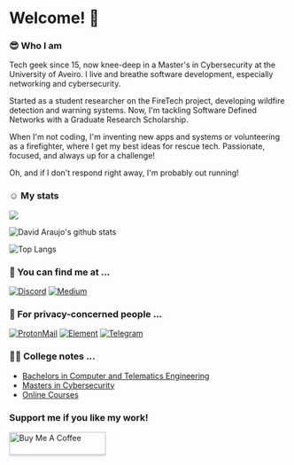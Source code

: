 # Welcome! :wave:

### :sunglasses: Who I am
Tech geek since 15, now knee-deep in a Master's in Cybersecurity at the University of Aveiro. I live and breathe software development, especially networking and cybersecurity.

Started as a student researcher on the FireTech project, developing wildfire detection and warning systems. Now, I'm tackling Software Defined Networks with a Graduate Research Scholarship.

When I'm not coding, I'm inventing new apps and systems or volunteering as a firefighter, where I get my best ideas for rescue tech. Passionate, focused, and always up for a challenge!

Oh, and if I don't respond right away, I'm probably out running!

### :relaxed: My stats
![](https://komarev.com/ghpvc/?username=DavidAraujo98)

![David Araujo's github stats](https://github-readme-stats.vercel.app/api?username=davidjosearaujo&count_private=true&show_icons=true&theme=graywhite)

![Top Langs](https://github-readme-stats.vercel.app/api/top-langs/?username=davidjosearaujo&layout=compact&langs_count=10&theme=graywhite)

### 📍 You can find me at  ...
[![Discord](https://img.shields.io/badge/Discord-5865F2?style=for-the-badge&logo=discord&logoColor=white)](https://discordapp.com/users/David_Ara_jo#5133)
[![Medium](https://img.shields.io/badge/Medium-12100E?style=for-the-badge&logo=medium&logoColor=white)](https://david2araujo5.medium.com/)

### 🔐 For privacy-concerned people ...
[![ProtonMail](https://img.shields.io/badge/ProtonMail-8B89CC?style=for-the-badge&logo=protonmail&logoColor=white)](mailto:david2araujo5@proton.me)
[![Element](https://img.shields.io/badge/Element-0DBD8B?style=for-the-badge&logo=element&logoColor=white)](https://matrix.to/#/@davidjoaraujo:matrix.org)
[![Telegram](https://img.shields.io/badge/Telegram-2CA5E0?style=for-the-badge&logo=telegram&logoColor=white)](https://t.me/DavidJoAra)

### :student: College notes ...
- [Bachelors in Computer and Telematics Engineering](https://davidjosearaujo.gitbook.io/apontamentos-miect/)
- [Masters in Cybersecurity](https://davidjosearaujo.gitbook.io/notes-mcs/)
- [Online Courses](https://davidjosearaujo.gitbook.io/online-courses/)

### Support me if you like my work!
<a href="https://www.buymeacoffee.com/davidjosearaujo" target="_blank"><img src="https://www.buymeacoffee.com/assets/img/custom_images/orange_img.png" alt="Buy Me A Coffee" style="height: 41px !important;width: 174px !important;box-shadow: 0px 3px 2px 0px rgba(190, 190, 190, 0.5) !important;-webkit-box-shadow: 0px 3px 2px 0px rgba(190, 190, 190, 0.5) !important;" ></a>
